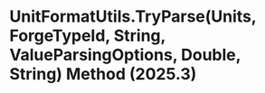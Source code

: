 # UnitFormatUtils.TryParse(Units, ForgeTypeId, String, ValueParsingOptions, Double, String) Method (2025.3)

﻿